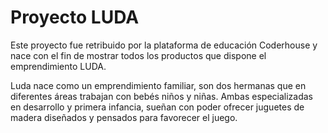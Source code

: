 # Proyecto LUDA

Este proyecto fue retribuido por la plataforma de educación Coderhouse y nace con el fin de mostrar todos los productos que dispone el emprendimiento LUDA.

Luda nace como un emprendimiento familiar, son dos hermanas que en diferentes áreas trabajan con bebés niños y niñas. Ambas especializadas en desarrollo y primera infancia, sueñan con poder ofrecer juguetes de madera diseñados y pensados para favorecer el juego.
